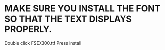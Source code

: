 # MAKE SURE YOU INSTALL THE FONT SO THAT THE TEXT DISPLAYS PROPERLY. 
Double click FSEX300.ttf
Press install
